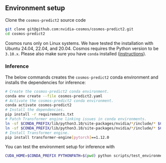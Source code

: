 ## Environment setup

Clone the `cosmos-predict2` source code
```bash
git clone git@github.com:nvidia-cosmos/cosmos-predict2.git
cd cosmos-predict2
```

Cosmos runs only on Linux systems. We have tested the installation with Ubuntu 24.04, 22.04, and 20.04.
Cosmos requires the Python version to be `3.10.x`. Please also make sure you have `conda` installed ([instructions](https://docs.conda.io/projects/conda/en/latest/user-guide/install/index.html)).

### Inference

The below commands creates the `cosmos-predict2` conda environment and installs the dependencies for inference:
```bash
# Create the cosmos-predict2 conda environment.
conda env create --file cosmos-predict2.yaml
# Activate the cosmos-predict2 conda environment.
conda activate cosmos-predict2
# Install the dependencies.
pip install -r requirements.txt
# Patch Transformer engine linking issues in conda environments.
ln -sf $CONDA_PREFIX/lib/python3.10/site-packages/nvidia/*/include/* $CONDA_PREFIX/include/
ln -sf $CONDA_PREFIX/lib/python3.10/site-packages/nvidia/*/include/* $CONDA_PREFIX/include/python3.10
# Install Transformer engine.
pip install transformer-engine[pytorch]==1.12.0
```

You can test the environment setup for inference with
```bash
CUDA_HOME=$CONDA_PREFIX PYTHONPATH=$(pwd) python scripts/test_environment.py
```
